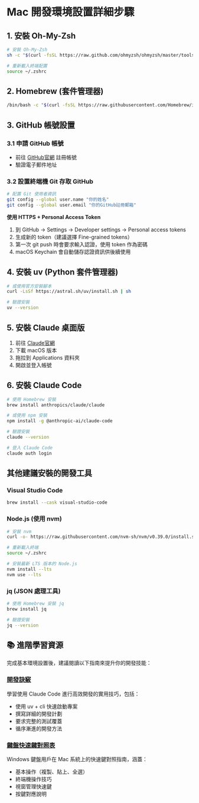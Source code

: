 # Mac 開發環境設置詳細步驟

## 1. 安裝 Oh-My-Zsh
```bash
# 安裝 Oh-My-Zsh
sh -c "$(curl -fsSL https://raw.github.com/ohmyzsh/ohmyzsh/master/tools/install.sh)"

# 重新載入終端配置
source ~/.zshrc
```
## 2. Homebrew (套件管理器)
```bash
/bin/bash -c "$(curl -fsSL https://raw.githubusercontent.com/Homebrew/install/HEAD/install.sh)"
```


## 3. GitHub 帳號設置
### 3.1 申請 GitHub 帳號
- 前往 [GitHub官網](https://github.com) 註冊帳號
- 驗證電子郵件地址

### 3.2 設置終端機 Git 存取 GitHub
```bash
# 配置 Git 使用者資訊
git config --global user.name "你的姓名"
git config --global user.email "你的GitHub註冊郵箱"
```

**使用 HTTPS + Personal Access Token**
1. 到 GitHub → Settings → Developer settings → Personal access tokens
2. 生成新的 token（建議選擇 Fine-grained tokens）
3. 第一次 git push 時會要求輸入認證，使用 token 作為密碼
4. macOS Keychain 會自動儲存認證資訊供後續使用


## 4. 安裝 uv (Python 套件管理器)
```bash
# 或使用官方安裝腳本
curl -LsSf https://astral.sh/uv/install.sh | sh

# 驗證安裝
uv --version
```

## 5. 安裝 Claude 桌面版
1. 前往 [Claude官網](https://claude.ai/download)
2. 下載 macOS 版本
3. 拖拉到 Applications 資料夾
4. 開啟並登入帳號

## 6. 安裝 Claude Code
```bash
# 使用 Homebrew 安裝
brew install anthropics/claude/claude

# 或使用 npm 安裝
npm install -g @anthropic-ai/claude-code

# 驗證安裝
claude --version

# 登入 Claude Code
claude auth login
```

## 其他建議安裝的開發工具

### Visual Studio Code
```bash
brew install --cask visual-studio-code
```

### Node.js (使用 nvm)
```bash
# 安裝 nvm
curl -o- https://raw.githubusercontent.com/nvm-sh/nvm/v0.39.0/install.sh | bash

# 重新載入終端
source ~/.zshrc

# 安裝最新 LTS 版本的 Node.js
nvm install --lts
nvm use --lts
```

### jq (JSON 處理工具)
```bash
# 使用 Homebrew 安裝 jq
brew install jq

# 驗證安裝
jq --version
```

## 📚 進階學習資源

完成基本環境設置後，建議閱讀以下指南來提升你的開發技能：

### [開發訣竅](ClaudeCodeTips.md)
學習使用 Claude Code 進行高效開發的實用技巧，包括：
- 使用 uv + cli 快速啟動專案
- 撰寫詳細的開發計劃
- 要求完整的測試覆蓋
- 循序漸進的開發方法

### [鍵盤快速鍵對照表](keyboard-shortcuts-comparison.md)
Windows 鍵盤用戶在 Mac 系統上的快速鍵對照指南，涵蓋：
- 基本操作（複製、貼上、全選）
- 終端機操作技巧
- 視窗管理快速鍵
- 按鍵對應說明